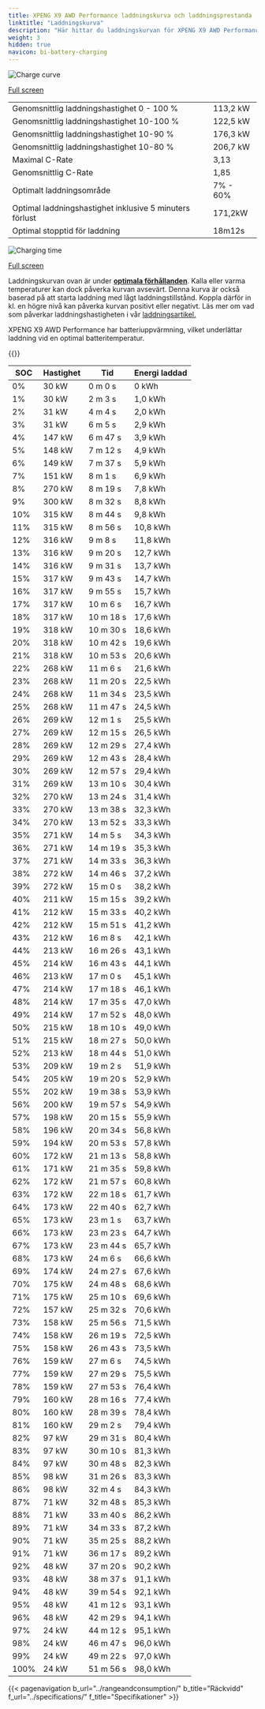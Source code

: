 ```yaml
---
title: XPENG X9 AWD Performance laddningskurva och laddningsprestanda
linktitle: "Laddningskurva"
description: "Här hittar du laddningskurvan för XPENG X9 AWD Performance."
weight: 3
hidden: true
navicon: bi-battery-charging
---
```

<!-- markdownlint-disable MD033 -->
<img src="/images/models/xpeng/x9/x9_awd_performance/chargingcurve.svg" alt="Charge curve" class="img-fluid">

[Full screen](/images/models/xpeng/x9/x9_awd_performance/chargingcurve.svg)


<table class="table table-striped border">
<tbody>
<tr>
<td>Genomsnittlig laddningshastighet 0 - 100 %</td><td>113,2 kW</td>
</tr>
<tr>
<td>Genomsnittlig laddningshastighet 10-100 %</td><td>122,5 kW</td>
</tr>
<tr>
<td>Genomsnittlig laddningshastighet 10-90 %</td><td>176,3 kW</td>
</tr>
<tr>
<td>Genomsnittlig laddningshastighet 10-80 %</td><td>206,7 kW</td>
</tr>
<tr>
<td>Maximal C-Rate</td><td>3,13</td>
</tr>
<tr>
<td>Genomsnittlig C-Rate</td><td>1,85</td>
</tr>
<tr>
<td>Optimalt laddningsområde</td><td>7% - 60%</td>
</tr>
<tr>
<td>Optimal laddningshastighet inklusive 5 minuters förlust</td><td>171,2kW</td>
</tr>
<tr>
<td>Optimal stopptid för laddning</td><td>18m12s</td>
</tr>
</tbody>
</table>
<img src="/images/models/xpeng/x9/x9_awd_performance/chargingtime.svg" alt="Charging time" class="img-fluid">

[Full screen](/images/models/xpeng/x9/x9_awd_performance/chargingtime.svg)


Laddningskurvan ovan är under **[optimala förhållanden](../../../../../technology/battery/charging/#temperatur)**. Kalla eller varma temperaturer kan dock påverka kurvan avsevärt. Denna kurva är också baserad på att starta laddning med lågt laddningstillstånd. Koppla därför in kl. en högre nivå kan påverka kurvan positivt eller negativt. Läs mer om vad som påverkar laddningshastigheten i vår [laddningsartikel.](../../../../../technology/battery/charging/)


XPENG X9 AWD Performance har batteriuppvärmning, vilket underlättar laddning vid en optimal batteritemperatur.


{{<evkxdisplayaddarticle />}}
<table class="table table-striped border">
<thead>
<tr><th>SOC</th><th>Hastighet</th><th>Tid</th><th>Energi laddad</th></tr>
</thead>
<tbody>
<tr>
<td>0%</td><td>30 kW</td><td> 0 m 0 s </td><td>0 kWh </td>
</tr>
<tr>
<td>1%</td><td>30 kW</td><td> 2 m 3 s </td><td>1,0 kWh </td>
</tr>
<tr>
<td>2%</td><td>31 kW</td><td> 4 m 4 s </td><td>2,0 kWh </td>
</tr>
<tr>
<td>3%</td><td>31 kW</td><td> 6 m 5 s </td><td>2,9 kWh </td>
</tr>
<tr>
<td>4%</td><td>147 kW</td><td> 6 m 47 s </td><td>3,9 kWh </td>
</tr>
<tr>
<td>5%</td><td>148 kW</td><td> 7 m 12 s </td><td>4,9 kWh </td>
</tr>
<tr>
<td>6%</td><td>149 kW</td><td> 7 m 37 s </td><td>5,9 kWh </td>
</tr>
<tr>
<td>7%</td><td>151 kW</td><td> 8 m 1 s </td><td>6,9 kWh </td>
</tr>
<tr>
<td>8%</td><td>270 kW</td><td> 8 m 19 s </td><td>7,8 kWh </td>
</tr>
<tr>
<td>9%</td><td>300 kW</td><td> 8 m 32 s </td><td>8,8 kWh </td>
</tr>
<tr>
<td>10%</td><td>315 kW</td><td> 8 m 44 s </td><td>9,8 kWh </td>
</tr>
<tr>
<td>11%</td><td>315 kW</td><td> 8 m 56 s </td><td>10,8 kWh </td>
</tr>
<tr>
<td>12%</td><td>316 kW</td><td> 9 m 8 s </td><td>11,8 kWh </td>
</tr>
<tr>
<td>13%</td><td>316 kW</td><td> 9 m 20 s </td><td>12,7 kWh </td>
</tr>
<tr>
<td>14%</td><td>316 kW</td><td> 9 m 31 s </td><td>13,7 kWh </td>
</tr>
<tr>
<td>15%</td><td>317 kW</td><td> 9 m 43 s </td><td>14,7 kWh </td>
</tr>
<tr>
<td>16%</td><td>317 kW</td><td> 9 m 55 s </td><td>15,7 kWh </td>
</tr>
<tr>
<td>17%</td><td>317 kW</td><td> 10 m 6 s </td><td>16,7 kWh </td>
</tr>
<tr>
<td>18%</td><td>317 kW</td><td> 10 m 18 s </td><td>17,6 kWh </td>
</tr>
<tr>
<td>19%</td><td>318 kW</td><td> 10 m 30 s </td><td>18,6 kWh </td>
</tr>
<tr>
<td>20%</td><td>318 kW</td><td> 10 m 42 s </td><td>19,6 kWh </td>
</tr>
<tr>
<td>21%</td><td>318 kW</td><td> 10 m 53 s </td><td>20,6 kWh </td>
</tr>
<tr>
<td>22%</td><td>268 kW</td><td> 11 m 6 s </td><td>21,6 kWh </td>
</tr>
<tr>
<td>23%</td><td>268 kW</td><td> 11 m 20 s </td><td>22,5 kWh </td>
</tr>
<tr>
<td>24%</td><td>268 kW</td><td> 11 m 34 s </td><td>23,5 kWh </td>
</tr>
<tr>
<td>25%</td><td>268 kW</td><td> 11 m 47 s </td><td>24,5 kWh </td>
</tr>
<tr>
<td>26%</td><td>269 kW</td><td> 12 m 1 s </td><td>25,5 kWh </td>
</tr>
<tr>
<td>27%</td><td>269 kW</td><td> 12 m 15 s </td><td>26,5 kWh </td>
</tr>
<tr>
<td>28%</td><td>269 kW</td><td> 12 m 29 s </td><td>27,4 kWh </td>
</tr>
<tr>
<td>29%</td><td>269 kW</td><td> 12 m 43 s </td><td>28,4 kWh </td>
</tr>
<tr>
<td>30%</td><td>269 kW</td><td> 12 m 57 s </td><td>29,4 kWh </td>
</tr>
<tr>
<td>31%</td><td>269 kW</td><td> 13 m 10 s </td><td>30,4 kWh </td>
</tr>
<tr>
<td>32%</td><td>270 kW</td><td> 13 m 24 s </td><td>31,4 kWh </td>
</tr>
<tr>
<td>33%</td><td>270 kW</td><td> 13 m 38 s </td><td>32,3 kWh </td>
</tr>
<tr>
<td>34%</td><td>270 kW</td><td> 13 m 52 s </td><td>33,3 kWh </td>
</tr>
<tr>
<td>35%</td><td>271 kW</td><td> 14 m 5 s </td><td>34,3 kWh </td>
</tr>
<tr>
<td>36%</td><td>271 kW</td><td> 14 m 19 s </td><td>35,3 kWh </td>
</tr>
<tr>
<td>37%</td><td>271 kW</td><td> 14 m 33 s </td><td>36,3 kWh </td>
</tr>
<tr>
<td>38%</td><td>272 kW</td><td> 14 m 46 s </td><td>37,2 kWh </td>
</tr>
<tr>
<td>39%</td><td>272 kW</td><td> 15 m 0 s </td><td>38,2 kWh </td>
</tr>
<tr>
<td>40%</td><td>211 kW</td><td> 15 m 15 s </td><td>39,2 kWh </td>
</tr>
<tr>
<td>41%</td><td>212 kW</td><td> 15 m 33 s </td><td>40,2 kWh </td>
</tr>
<tr>
<td>42%</td><td>212 kW</td><td> 15 m 51 s </td><td>41,2 kWh </td>
</tr>
<tr>
<td>43%</td><td>212 kW</td><td> 16 m 8 s </td><td>42,1 kWh </td>
</tr>
<tr>
<td>44%</td><td>213 kW</td><td> 16 m 26 s </td><td>43,1 kWh </td>
</tr>
<tr>
<td>45%</td><td>214 kW</td><td> 16 m 43 s </td><td>44,1 kWh </td>
</tr>
<tr>
<td>46%</td><td>213 kW</td><td> 17 m 0 s </td><td>45,1 kWh </td>
</tr>
<tr>
<td>47%</td><td>214 kW</td><td> 17 m 18 s </td><td>46,1 kWh </td>
</tr>
<tr>
<td>48%</td><td>214 kW</td><td> 17 m 35 s </td><td>47,0 kWh </td>
</tr>
<tr>
<td>49%</td><td>214 kW</td><td> 17 m 52 s </td><td>48,0 kWh </td>
</tr>
<tr>
<td>50%</td><td>215 kW</td><td> 18 m 10 s </td><td>49,0 kWh </td>
</tr>
<tr>
<td>51%</td><td>215 kW</td><td> 18 m 27 s </td><td>50,0 kWh </td>
</tr>
<tr>
<td>52%</td><td>213 kW</td><td> 18 m 44 s </td><td>51,0 kWh </td>
</tr>
<tr>
<td>53%</td><td>209 kW</td><td> 19 m 2 s </td><td>51,9 kWh </td>
</tr>
<tr>
<td>54%</td><td>205 kW</td><td> 19 m 20 s </td><td>52,9 kWh </td>
</tr>
<tr>
<td>55%</td><td>202 kW</td><td> 19 m 38 s </td><td>53,9 kWh </td>
</tr>
<tr>
<td>56%</td><td>200 kW</td><td> 19 m 57 s </td><td>54,9 kWh </td>
</tr>
<tr>
<td>57%</td><td>198 kW</td><td> 20 m 15 s </td><td>55,9 kWh </td>
</tr>
<tr>
<td>58%</td><td>196 kW</td><td> 20 m 34 s </td><td>56,8 kWh </td>
</tr>
<tr>
<td>59%</td><td>194 kW</td><td> 20 m 53 s </td><td>57,8 kWh </td>
</tr>
<tr>
<td>60%</td><td>172 kW</td><td> 21 m 13 s </td><td>58,8 kWh </td>
</tr>
<tr>
<td>61%</td><td>171 kW</td><td> 21 m 35 s </td><td>59,8 kWh </td>
</tr>
<tr>
<td>62%</td><td>172 kW</td><td> 21 m 57 s </td><td>60,8 kWh </td>
</tr>
<tr>
<td>63%</td><td>172 kW</td><td> 22 m 18 s </td><td>61,7 kWh </td>
</tr>
<tr>
<td>64%</td><td>173 kW</td><td> 22 m 40 s </td><td>62,7 kWh </td>
</tr>
<tr>
<td>65%</td><td>173 kW</td><td> 23 m 1 s </td><td>63,7 kWh </td>
</tr>
<tr>
<td>66%</td><td>173 kW</td><td> 23 m 23 s </td><td>64,7 kWh </td>
</tr>
<tr>
<td>67%</td><td>173 kW</td><td> 23 m 44 s </td><td>65,7 kWh </td>
</tr>
<tr>
<td>68%</td><td>173 kW</td><td> 24 m 6 s </td><td>66,6 kWh </td>
</tr>
<tr>
<td>69%</td><td>174 kW</td><td> 24 m 27 s </td><td>67,6 kWh </td>
</tr>
<tr>
<td>70%</td><td>175 kW</td><td> 24 m 48 s </td><td>68,6 kWh </td>
</tr>
<tr>
<td>71%</td><td>175 kW</td><td> 25 m 10 s </td><td>69,6 kWh </td>
</tr>
<tr>
<td>72%</td><td>157 kW</td><td> 25 m 32 s </td><td>70,6 kWh </td>
</tr>
<tr>
<td>73%</td><td>158 kW</td><td> 25 m 56 s </td><td>71,5 kWh </td>
</tr>
<tr>
<td>74%</td><td>158 kW</td><td> 26 m 19 s </td><td>72,5 kWh </td>
</tr>
<tr>
<td>75%</td><td>158 kW</td><td> 26 m 43 s </td><td>73,5 kWh </td>
</tr>
<tr>
<td>76%</td><td>159 kW</td><td> 27 m 6 s </td><td>74,5 kWh </td>
</tr>
<tr>
<td>77%</td><td>159 kW</td><td> 27 m 29 s </td><td>75,5 kWh </td>
</tr>
<tr>
<td>78%</td><td>159 kW</td><td> 27 m 53 s </td><td>76,4 kWh </td>
</tr>
<tr>
<td>79%</td><td>160 kW</td><td> 28 m 16 s </td><td>77,4 kWh </td>
</tr>
<tr>
<td>80%</td><td>160 kW</td><td> 28 m 39 s </td><td>78,4 kWh </td>
</tr>
<tr>
<td>81%</td><td>160 kW</td><td> 29 m 2 s </td><td>79,4 kWh </td>
</tr>
<tr>
<td>82%</td><td>97 kW</td><td> 29 m 31 s </td><td>80,4 kWh </td>
</tr>
<tr>
<td>83%</td><td>97 kW</td><td> 30 m 10 s </td><td>81,3 kWh </td>
</tr>
<tr>
<td>84%</td><td>97 kW</td><td> 30 m 48 s </td><td>82,3 kWh </td>
</tr>
<tr>
<td>85%</td><td>98 kW</td><td> 31 m 26 s </td><td>83,3 kWh </td>
</tr>
<tr>
<td>86%</td><td>98 kW</td><td> 32 m 4 s </td><td>84,3 kWh </td>
</tr>
<tr>
<td>87%</td><td>71 kW</td><td> 32 m 48 s </td><td>85,3 kWh </td>
</tr>
<tr>
<td>88%</td><td>71 kW</td><td> 33 m 40 s </td><td>86,2 kWh </td>
</tr>
<tr>
<td>89%</td><td>71 kW</td><td> 34 m 33 s </td><td>87,2 kWh </td>
</tr>
<tr>
<td>90%</td><td>71 kW</td><td> 35 m 25 s </td><td>88,2 kWh </td>
</tr>
<tr>
<td>91%</td><td>71 kW</td><td> 36 m 17 s </td><td>89,2 kWh </td>
</tr>
<tr>
<td>92%</td><td>48 kW</td><td> 37 m 20 s </td><td>90,2 kWh </td>
</tr>
<tr>
<td>93%</td><td>48 kW</td><td> 38 m 37 s </td><td>91,1 kWh </td>
</tr>
<tr>
<td>94%</td><td>48 kW</td><td> 39 m 54 s </td><td>92,1 kWh </td>
</tr>
<tr>
<td>95%</td><td>48 kW</td><td> 41 m 12 s </td><td>93,1 kWh </td>
</tr>
<tr>
<td>96%</td><td>48 kW</td><td> 42 m 29 s </td><td>94,1 kWh </td>
</tr>
<tr>
<td>97%</td><td>24 kW</td><td> 44 m 12 s </td><td>95,1 kWh </td>
</tr>
<tr>
<td>98%</td><td>24 kW</td><td> 46 m 47 s </td><td>96,0 kWh </td>
</tr>
<tr>
<td>99%</td><td>24 kW</td><td> 49 m 22 s </td><td>97,0 kWh </td>
</tr>
<tr>
<td>100%</td><td>24 kW</td><td> 51 m 56 s </td><td>98,0 kWh </td>
</tr>
</tbody>
</table>


{{< pagenavigation b_url="../rangeandconsumption/" b_title="Räckvidd" f_url="../specifications/" f_title="Specifikationer" >}}
